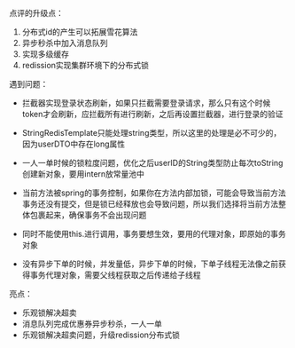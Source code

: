点评的升级点：

1. 分布式id的产生可以拓展雪花算法
2. 异步秒杀中加入消息队列
3. 实现多级缓存
4. redission实现集群环境下的分布式锁

遇到问题：

- 拦截器实现登录状态刷新，如果只拦截需要登录请求，那么只有这个时候token才会刷新，应拦截所有进行刷新，之后再设置拦截器，进行登录的验证
- StringRedisTemplate只能处理string类型，所以这里的处理是必不可少的，因为userDTO中存在long属性 

- 一人一单时候的锁粒度问题，优化之后userID的String类型防止每次toString创建新对象，要用intern放常量池中                                              
- 当前方法被spring的事务控制，如果你在方法内部加锁，可能会导致当前方法事务还没有提交，但是锁已经释放也会导致问题，所以我们选择将当前方法整体包裹起来，确保事务不会出现问题
- 同时不能使用this.进行调用，事务要想生效，要用的代理对象，即原始的事务对象
- 没有异步下单的时候，并发量低，异步下单的时候，下单子线程无法像之前获得事务代理对象，需要父线程获取之后传递给子线程

亮点：

- 乐观锁解决超卖
- 消息队列完成优惠券异步秒杀，一人一单
- 乐观锁解决超卖问题，升级redission分布式锁

